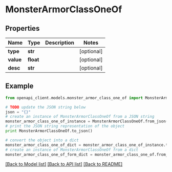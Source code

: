 # MonsterArmorClassOneOf


## Properties
Name | Type | Description | Notes
------------ | ------------- | ------------- | -------------
**type** | **str** |  | [optional] 
**value** | **float** |  | [optional] 
**desc** | **str** |  | [optional] 

## Example

```python
from openapi_client.models.monster_armor_class_one_of import MonsterArmorClassOneOf

# TODO update the JSON string below
json = "{}"
# create an instance of MonsterArmorClassOneOf from a JSON string
monster_armor_class_one_of_instance = MonsterArmorClassOneOf.from_json(json)
# print the JSON string representation of the object
print MonsterArmorClassOneOf.to_json()

# convert the object into a dict
monster_armor_class_one_of_dict = monster_armor_class_one_of_instance.to_dict()
# create an instance of MonsterArmorClassOneOf from a dict
monster_armor_class_one_of_form_dict = monster_armor_class_one_of.from_dict(monster_armor_class_one_of_dict)
```
[[Back to Model list]](../README.md#documentation-for-models) [[Back to API list]](../README.md#documentation-for-api-endpoints) [[Back to README]](../README.md)


